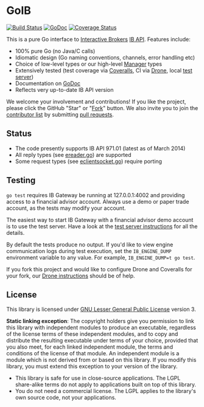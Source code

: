 GoIB
====

[![Build Status](https://drone.io/github.com/benalexau/go.trade/status.png)](https://drone.io/github.com/benalexau/go.trade/latest)
[![GoDoc](https://godoc.org/github.com/benalexau/go.trade?status.png)](https://godoc.org/github.com/benalexau/go.trade)
[![Coverage Status](https://coveralls.io/repos/benalexau/go.trade/badge.png?branch=master)](https://coveralls.io/r/benalexau/go.trade?branch=master)

This is a pure Go interface to
[Interactive Brokers](https://www.interactivebrokers.com/)
[IB API](http://interactivebrokers.github.io). Features include:

* 100% pure Go (no Java/C calls)
* Idiomatic design (Go naming conventions, channels, error handling etc)
* Choice of low-level types or our high-level [Manager](manager.go) types
* Extensively tested (test coverage via
  [Coveralls](https://coveralls.io/r/benalexau/go.trade?branch=master), CI via
  [Drone](https://drone.io/github.com/benalexau/go.trade/latest), local
  [test server](testserver/README.md))
* Documentation on [GoDoc](https://godoc.org/github.com/benalexau/go.trade)
* Reflects very up-to-date IB API version

We welcome your involvement and contributions! If you like the project, please
click the GitHub "Star" or "[Fork](../../fork)" button. We also invite you to
join the [contributor list](../../graphs/contributors) by submitting
[pull requests](../../pulls).

Status
------

* The code presently supports IB API 971.01 (latest as of March 2014)
* All reply types (see [ereader.go](ereader.go)) are supported
* Some request types (see [eclientsocket.go](eclientsocket.go)) require porting

Testing
-------

```go test``` requires IB Gateway be running at 127.0.0.1:4002 and providing
access to a financial advisor account. Always use a demo or paper trade
account, as the tests may modify your account.

The easiest way to start IB Gateway with a financial advisor demo account is to
use the test server. Have a look at the
[test server instructions](testserver/README.md) for all the details.

By default the tests produce no output. If you'd like to view engine
communication logs during test execution, set the ```IB_ENGINE_DUMP```
environment variable to any value. For example, ```IB_ENGINE_DUMP=t go test```.

If you fork this project and would like to configure Drone and Coveralls for
your fork, our [Drone instructions](drone.md) should be of help.

License
-------

This library is licensed under
[GNU Lesser General Public License](http://www.gnu.org/licenses/lgpl.html)
version 3.

**Static linking exception**: The copyright holders give you permission to link
this library with independent modules to produce an executable, regardless of
the license terms of these independent modules, and to copy and distribute
the resulting executable under terms of your choice, provided that you also
meet, for each linked independent module, the terms and conditions of the
license of that module. An independent module is a module which is not
derived from or based on this library. If you modify this library, you must
extend this exception to your version of the library.

* This library is safe for use in close-source applications. The LGPL
  share-alike terms do not apply to applications built on top of this library.
* You do not need a commercial license. The LGPL applies to the library's own
  source code, not your applications.
